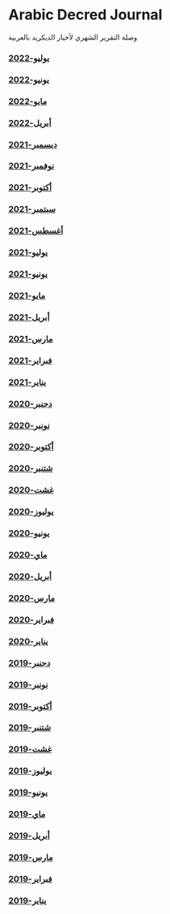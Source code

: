 # Arabic Decred Journal
وصلة التقرير الشهري لأخبار الديكريد بالعربية
### [يوليو-2022](journal/202207.md)
### [يونيو-2022](journal/202206.md)
### [مايو-2022](journal/202205.md)
### [أبريل-2022](journal/202204.md)
### [ديسمبر-2021](journal/202112.md)
### [نوفمبر-2021](journal/202111.md)
### [أكتوبر-2021](journal/202110.md)
### [سبتمبر-2021](journal/202109.md)
### [أغسطس-2021](journal/202108.md)
### [يوليو-2021](journal/202107.md)
### [يونيو-2021](journal/202106.md)
### [مايو-2021](journal/202105.md)
### [أبريل-2021](journal/202104.md)
### [مارس-2021](journal/202103.md)
### [فبراير-2021](journal/202102.md)
### [يناير-2021](journal/202101.md)
### [دجنبر-2020](journal/202012.md)
### [نونبر-2020](journal/202011.md)
### [أكتوبر-2020](journal/202010.md)
### [شتنبر-2020](journal/202009.md)
### [غشت-2020](journal/202008.md)
### [يوليوز-2020](journal/202007.md)
### [يونيو-2020](journal/202006.md)
### [ماي-2020](journal/202005.md)
### [أبريل-2020](journal/202004.md)
### [مارس-2020](journal/202003.md)
### [فبراير-2020](journal/202002.md)
### [يناير-2020](journal/202001.md)
### [دجنبر-2019](journal/201912.md)
### [نونبر-2019](journal/201911.md)
### [أكتوبر-2019](journal/201910.md)
### [شتنبر-2019](journal/201909.md)
### [غشت-2019](journal/201908.md)
### [يوليوز-2019](journal/201907.md)
### [يونيو-2019](journal/201906.md)
### [ماي-2019](journal/201905.md)
### [أبريل-2019](journal/201904.md)
### [مارس-2019](journal/201903.md)
### [فبراير-2019](journal/201902.md)
### [يناير-2019](journal/201901.md)

